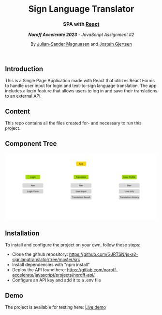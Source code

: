 <h1 align="center">Sign Language Translator</h1>
<h3 align="center">SPA with <a href="https://react.dev/">React</a></h3>
<p align="center"><em><strong>Noroff Accelerate 2023</strong> - JavaScript Assignment #2</em></p>
<p align="center">By <a href="https://github.com/julian-sandermagnussen">Julian-Sander Magnussen</a> and <a href="https://github.com/GJRTSN">Jostein Gjertsen</a></p>
<br>

## Introduction

This is a Single Page Application made with React that utilizes React Forms to handle user input for login and text-to-sign language translation. The app includes a login feature that allows users to log in and save their translations to an external API.

## Content

This repo contains all the files created for- and necessary to run this project.

## Component Tree

![react-component-tree](/react-component-tree.png)

## Installation

To install and configure the project on your own, follow these steps:

- Clone the github repository: https://github.com/GJRTSN/js-a2-signlangtranslator/tree/master/src
- Install dependencies with "npm install"
- Deploy the API found here: https://gitlab.com/noroff-accelerate/javascript/projects/noroff-api/
- Configure an API key and add it to a .env file

## Demo

The project is available for testing here: <a href="https://js-a2-signlangtranslator.vercel.app/">Live demo</a>
